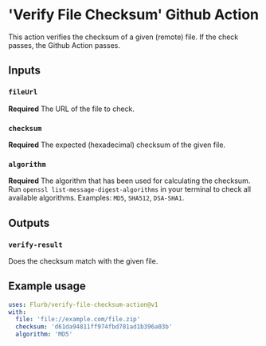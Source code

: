 # 'Verify File Checksum' Github Action

This action verifies the checksum of a given (remote) file. If the check passes, the Github Action passes.

## Inputs

### `fileUrl`

**Required** The URL of the file to check.

### `checksum`

**Required** The expected (hexadecimal) checksum of the given file.

### `algorithm`

**Required** The algorithm that has been used for calculating the checksum. Run `openssl list-message-digest-algorithms` in your terminal to check all available algorithms. Examples: `MD5`, `SHA512`, `DSA-SHA1`.

## Outputs

### `verify-result`

Does the checksum match with the given file.

## Example usage

```yaml
uses: Flurb/verify-file-checksum-action@v1
with:
  file: 'file://example.com/file.zip'
  checksum: 'd61da94811ff974fbd781ad1b396a03b'
  algorithm: 'MD5'
```
